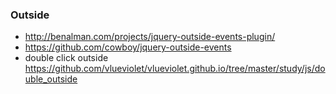 ### Outside

* http://benalman.com/projects/jquery-outside-events-plugin/
* https://github.com/cowboy/jquery-outside-events
* double click outside
https://github.com/vlueviolet/vlueviolet.github.io/tree/master/study/js/double_outside